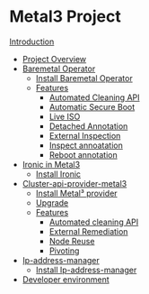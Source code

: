 # Metal3 Project

[Introduction](introduction.md)

- [Project Overview]()
- [Baremetal Operator]()
    - [Install Baremetal Operator]()
    - [Features]()
        - [Automated Cleaning API]()
        - [Automatic Secure Boot]()
        - [Live ISO]()
        - [Detached Annotation]()
        - [External Inspection]()
        - [Inspect annoatation]()
        - [Reboot annotation]()
- [Ironic in Metal3]()
    - [Install Ironic]()
- [Cluster-api-provider-metal3]()
    - [Install Metal³ provider](capm3/installation_guide.md)
    - [Upgrade]()
    - [Features]()
        - [Automated cleaning API]()
        - [External Remediation]()
        - [Node Reuse]()
        - [Pivoting]()
- [Ip-address-manager]()
    - [Install Ip-address-manager]()
- [Developer environment]()
